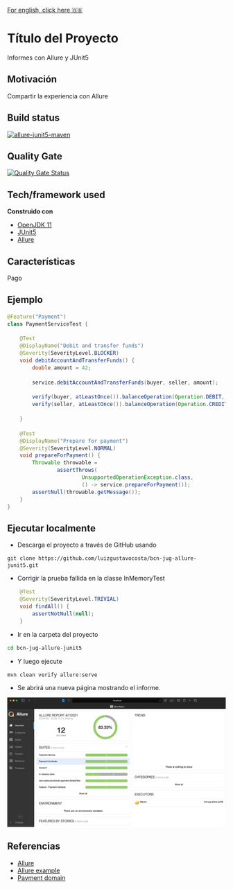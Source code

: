 [For english, click here 🇬🇧](README.md)

# Título del Proyecto
Informes con Allure y JUnit5

## Motivación
Compartir la experiencia con Allure

## Build status
[![allure-junit5-maven](https://github.com/luizgustavocosta/bcn-jug-allure-junit5/actions/workflows/bcn-jug-allure-junit5.yml/badge.svg?branch=main)](https://github.com/luizgustavocosta/bcn-jug-allure-junit5/actions/workflows/bcn-jug-allure-junit5.yml)

## Quality Gate
[![Quality Gate Status](https://sonarcloud.io/api/project_badges/measure?project=luizgustavocosta_bcn-jug-allure-junit5&metric=alert_status)](https://sonarcloud.io/dashboard?id=luizgustavocosta_bcn-jug-allure-junit5)

## Tech/framework used
<b>Construido con</b>
- [OpenJDK 11](https://openjdk.java.net/projects/jdk/11/)
- [JUnit5](https://junit.org/junit5/docs/current/user-guide/)
- [Allure](https://docs.qameta.io/allure/)

## Características
Pago

## Ejemplo
```java
@Feature("Payment")
class PaymentServiceTest {

    @Test
    @DisplayName("Debit and transfer funds")
    @Severity(SeverityLevel.BLOCKER)
    void debitAccountAndTransferFunds() {
        double amount = 42;

        service.debitAccountAndTransferFunds(buyer, seller, amount);

        verify(buyer, atLeastOnce()).balanceOperation(Operation.DEBIT, amount);
        verify(seller, atLeastOnce()).balanceOperation(Operation.CREDIT, amount);

    }

    @Test
    @DisplayName("Prepare for payment")
    @Severity(SeverityLevel.NORMAL)
    void prepareForPayment() {
        Throwable throwable =
                assertThrows(
                        UnsupportedOperationException.class,
                        () -> service.prepareForPayment());
        assertNull(throwable.getMessage());
    }
}
```

## Ejecutar localmente
 - Descarga el proyecto a través de GitHub usando
 ```git
 git clone https://github.com/luizgustavocosta/bcn-jug-allure-junit5.git
 ```
- Corrigir la prueba fallida en la classe InMemoryTest
 ```java
     @Test
     @Severity(SeverityLevel.TRIVIAL)
     void findAll() {
         assertNotNull(null);
     }
 ```
- Ir en la carpeta del proyecto
 ```bash
 cd bcn-jug-allure-junit5
 ```
 - Y luego ejecute
 ```maven
 mvn clean verify allure:serve
 ```
- Se abrirá una nueva página mostrando el informe.

![Allure Report](static/allure-report.png)  

## Referencias
* [Allure](https://docs.qameta.io/allure/)
* [Allure example](https://github.com/allure-examples/allure-junit5-example)
* [Payment domain](http://tfig.unece.org/contents/intro-domain-payment.htm)